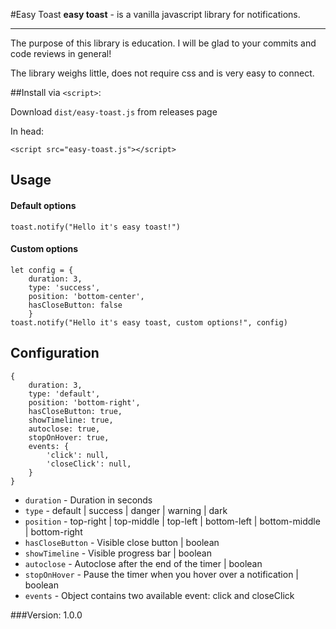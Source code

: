 #Easy Toast
**easy toast** - is a vanilla javascript library for notifications.
<hr>
The purpose of this library is education.
I will be glad to your commits and code reviews in general!

The library weighs little, does not require css and is very easy to connect.

##Install via `<script>`:

Download `dist/easy-toast.js` from releases page

In head:
```
<script src="easy-toast.js"></script>
```
## Usage

#### Default options
```
toast.notify("Hello it's easy toast!") 
```

#### Custom options
```
let config = {
    duration: 3,
    type: 'success',
    position: 'bottom-center',
    hasCloseButton: false
    }
toast.notify("Hello it's easy toast, custom options!", config) 
```

## Configuration
```
{
    duration: 3,
    type: 'default',
    position: 'bottom-right',
    hasCloseButton: true,
    showTimeline: true,
    autoclose: true,
    stopOnHover: true,
    events: {
        'click': null,
        'closeClick': null,
    }
}
```
- `duration` - Duration in seconds
- `type` - default | success | danger | warning | dark
- `position` - top-right
  | top-middle
  | top-left
  | bottom-left
  | bottom-middle
  | bottom-right
- `hasCloseButton` - Visible close button | boolean
- `showTimeline` - Visible progress bar | boolean
- `autoclose` - Autoclose after the end of the timer | boolean
- `stopOnHover` - Pause the timer when you hover over a notification | boolean
- `events` - Object contains two available event: click and closeClick

###Version: 1.0.0
